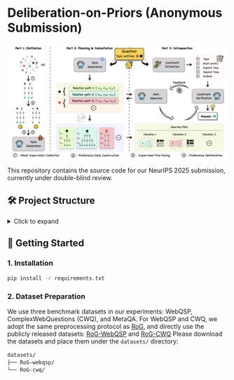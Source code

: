 # Deliberation-on-Priors (Anonymous Submission)

<p align="center">
  <img src="images/framework.png" alt="Framework Overview" width="700"/>
</p>

This repository contains the source code for our NeurIPS 2025 submission, currently under double-blind review.

## 🛠️ Project Structure
<details>
<summary>Click to expand</summary>
```bash
.
├── assets/              # Framework images and figures
├── utils/               # Utility functions
├── models/              # Core model components
├── data/                # Data loading and preprocessing
├── scripts/             # Shell scripts for running experiments
├── config/              # Experiment configuration files
├── main.py              # Entry point script (if applicable)
├── requirements.txt     # Dependency list
└── README.md            # This file
```
</details>

## 🚀 Getting Started

### 1. Installation

```bash
pip install -r requirements.txt
```

### 2. Dataset Preparation
We use three benchmark datasets in our experiments: WebQSP, ComplexWebQuestions (CWQ), and MetaQA.
For WebQSP and CWQ, we adopt the same preprocessing protocol as [RoG](https://arxiv.org/abs/2310.01061), and directly use the publicly released datasets: [RoG-WebQSP](https://huggingface.co/datasets/rmanluo/RoG-webqsp "点击查看 HuggingFace 页面") and [RoG-CWQ](https://huggingface.co/datasets/rmanluo/RoG-cwq "点击查看 HuggingFace 页面")
Please download the datasets and place them under the `datasets/` directory:
```bash
datasets/
├── RoG-webqsp/
└── RoG-cwq/
```
